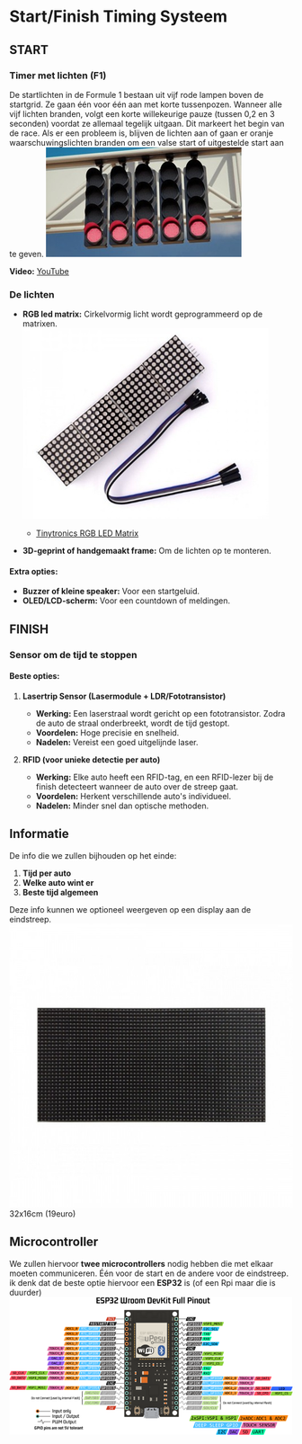 # Start/Finish Timing Systeem

## START

### Timer met lichten (F1)
De startlichten in de Formule 1 bestaan uit vijf rode lampen boven de startgrid. Ze gaan één voor één aan met korte tussenpozen. Wanneer alle vijf lichten branden, volgt een korte willekeurige pauze (tussen 0,2 en 3 seconden) voordat ze allemaal tegelijk uitgaan. Dit markeert het begin van de race. Als er een probleem is, blijven de lichten aan of gaan er oranje waarschuwingslichten branden om een valse start of uitgestelde start aan te geven.
![F1 lichten](./lichten.jpg)

**Video:** [YouTube](https://youtu.be/NBmQRO8_d8I)

### De lichten
- **RGB led matrix:** Cirkelvormig licht wordt geprogrammeerd op de matrixen.
   ![matrix](./led-matrix.jpg)
  - [Tinytronics RGB LED Matrix](https://www.tinytronics.nl/en/lighting/matrix)

- **3D-geprint of handgemaakt frame:** Om de lichten op te monteren.

#### Extra opties:
- **Buzzer of kleine speaker:** Voor een startgeluid.
- **OLED/LCD-scherm:** Voor een countdown of meldingen.

## FINISH

### Sensor om de tijd te stoppen

#### Beste opties:
1. **Lasertrip Sensor (Lasermodule + LDR/Fototransistor)**  
   - **Werking:** Een laserstraal wordt gericht op een fototransistor. Zodra de auto de straal onderbreekt, wordt de tijd gestopt.  
   - **Voordelen:** Hoge precisie en snelheid.  
   - **Nadelen:** Vereist een goed uitgelijnde laser.

2. **RFID (voor unieke detectie per auto)**  
   - **Werking:** Elke auto heeft een RFID-tag, en een RFID-lezer bij de finish detecteert wanneer de auto over de streep gaat.  
   - **Voordelen:** Herkent verschillende auto's individueel.  
   - **Nadelen:** Minder snel dan optische methoden.

## Informatie
De info die we zullen bijhouden op het einde:
1. **Tijd per auto**
2. **Welke auto wint er**
3. **Beste tijd algemeen**

Deze info kunnen we optioneel weergeven op een display aan de eindstreep.
![matrix scherm](./matrix-scherm.jpg)
32x16cm (19euro)

## Microcontroller
We zullen hiervoor **twee microcontrollers** nodig hebben die met elkaar moeten communiceren. Één voor de start en de andere voor de eindstreep.
ik denk dat de beste optie hiervoor een **ESP32** is (of een Rpi maar die is duurder)
![ESP32](./Esp32.png)

